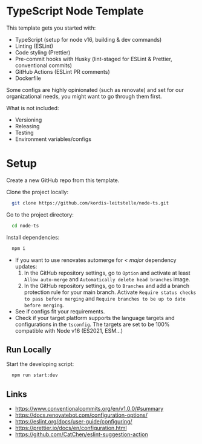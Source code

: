# TypeScript Node Template

This template gets you started with:

- TypeScript (setup for node v16, building & dev commands)
- Linting (ESLint)
- Code styling (Prettier)
- Pre-commit hooks with Husky (lint-staged for ESLint & Prettier, conventional commits)
- GitHub Actions (ESLint PR comments)
- Dockerfile

Some configs are highly opinionated (such as renovate) and set for our organizational needs, you might want to go through them first.

What is not included:

- Versioning
- Releasing
- Testing
- Environment variables/configs

# Setup

Create a new GitHub repo from this template.

Clone the project locally:

```bash
  git clone https://github.com/kordis-leitstelle/node-ts.git
```

Go to the project directory:

```bash
  cd node-ts
```

Install dependencies:

```bash
  npm i
```

- If you want to use renovates automerge for _< major_ dependency updates:
  1. In the GitHub repository settings, go to `Option` and activate at least `Allow auto-merge` and `Automatically delete head branches`
     image.
  2. In the GitHub repository settings, go to `Branches` and add a branch protection rule for your main branch. Activate `Require status checks to pass before merging` and `Require branches to be up to date before merging`.
- See if configs fit your requirements.
- Check if your target platform supports the language targets and configurations in the `tsconfig`. The targets are set to be 100% compatible with Node v16 (ES2021, ESM...)

## Run Locally

Start the developing script:

```bash
  npm run start:dev
```

## Links

- https://www.conventionalcommits.org/en/v1.0.0/#summary
- https://docs.renovatebot.com/configuration-options/
- https://eslint.org/docs/user-guide/configuring/
- https://prettier.io/docs/en/configuration.html
- https://github.com/CatChen/eslint-suggestion-action
